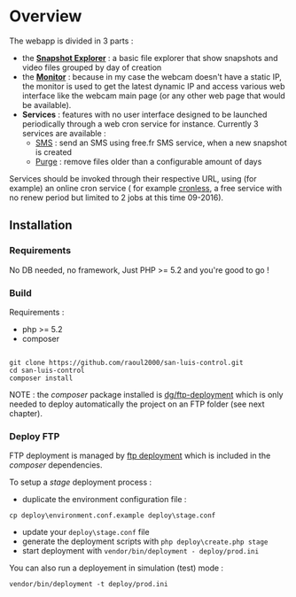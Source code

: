 # Overview

The webapp is divided in 3 parts :

- the **[Snapshot Explorer](explorer.md)** : a basic file explorer that show snapshots and video files grouped
by day of creation
- the **[Monitor](monitor.md)** : because in my case the webcam doesn't have a static IP, the monitor is used to get the latest dynamic IP and access various web interface like the webcam main page (or any other web page that would be available).
- **Services** : features with no user interface designed to be launched periodically
through a web cron service for instance. Currently 3 services are available :
  - [SMS](service-sms.md)   : send an SMS using free.fr SMS service, when a new snapshot is created
  - [Purge](service-purge.md) : remove files older than a configurable amount of days

Services should be invoked through their respective URL, using (for example) an online cron service ( for example [cronless](https://cronless.com/), a free service with no renew period but limited to 2 jobs at this time 09-2016).


## Installation

### Requirements

No DB needed, no framework, Just PHP >= 5.2 and you're good to go !

### Build

Requirements :
- php >= 5.2
- composer

```

git clone https://github.com/raoul2000/san-luis-control.git
cd san-luis-control
composer install
```

NOTE : the *composer* package installed is [dg/ftp-deployment](https://github.com/dg/ftp-deployment) which is only needed to deploy automatically the project
on an FTP folder (see next chapter).

### Deploy FTP

FTP deployment is managed by [ftp deployment](https://github.com/dg/ftp-deployment) which is included
in the *composer* dependencies.

To setup a *stage* deployment process :

- duplicate the environment configuration file :
```
cp deploy\environment.conf.example deploy\stage.conf
```
- update your `deploy\stage.conf` file
- generate the deployment scripts with `php deploy\create.php stage`
- start deployment with `vendor/bin/deployment - deploy/prod.ini`

You can also run a deployement in simulation (test) mode :

```
vendor/bin/deployment -t deploy/prod.ini
```
